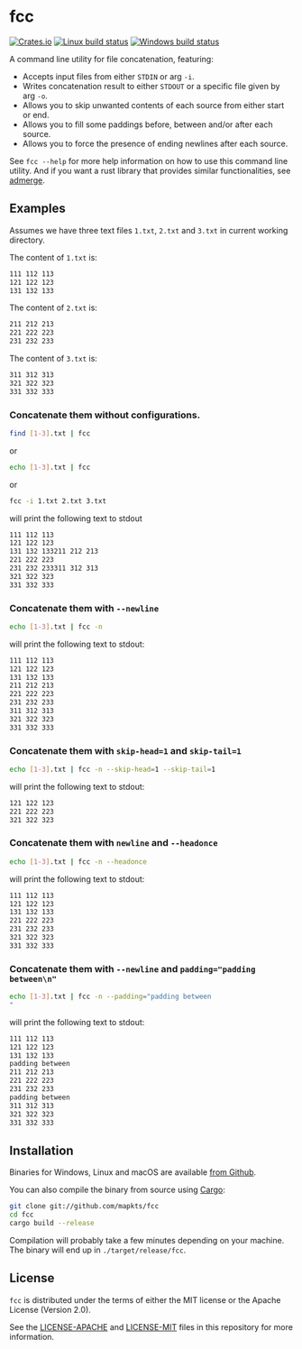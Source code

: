 # fcc

[![Crates.io](https://img.shields.io/crates/v/fcc?style=flat-square)](https://crates.io/crates/fcc)
[![Linux build status](https://travis-ci.com/mapkts/fcc.svg?branch=master)](https://travis-ci.com/mapkts/fcc)
[![Windows build status](https://ci.appveyor.com/api/projects/status/github/mapkts/fcc?svg=true)](https://ci.appveyor.com/project/mapkts/fcc)

A command line utility for file concatenation, featuring:

- Accepts input files from either `STDIN` or arg `-i`.
- Writes concatenation result to either `STDOUT` or a specific file given by arg `-o`.
- Allows you to skip unwanted contents of each source from either start or end.
- Allows you to fill some paddings before, between and/or after each source.
- Allows you to force the presence of ending newlines after each source.

See `fcc --help` for more help information on how to use this command line utility. And if you want a rust library that provides similar functionalities, see [admerge](https://crates.io/crates/admerge).

## Examples

Assumes we have three text files `1.txt`, `2.txt` and `3.txt` in current working directory.

The content of `1.txt` is:

```bash
111 112 113
121 122 123
131 132 133
```

The content of `2.txt` is:

```bash
211 212 213
221 222 223
231 232 233
```

The content of `3.txt` is:

```bash
311 312 313
321 322 323
331 332 333
```

### Concatenate them without configurations.

```bash
find [1-3].txt | fcc
```

or

```bash
echo [1-3].txt | fcc
```

or

```bash
fcc -i 1.txt 2.txt 3.txt
```

will print the following text to stdout

```bash
111 112 113
121 122 123
131 132 133211 212 213
221 222 223
231 232 233311 312 313
321 322 323
331 332 333
```

### Concatenate them with `--newline`

```bash
echo [1-3].txt | fcc -n
```

will print the following text to stdout:

```bash
111 112 113
121 122 123
131 132 133
211 212 213
221 222 223
231 232 233
311 312 313
321 322 323
331 332 333

```

### Concatenate them with `skip-head=1` and `skip-tail=1`

```bash
echo [1-3].txt | fcc -n --skip-head=1 --skip-tail=1
```

will print the following text to stdout:

```bash
121 122 123
221 222 223
321 322 323

```

### Concatenate them with `newline` and `--headonce`

```bash
echo [1-3].txt | fcc -n --headonce
```

will print the following text to stdout:

```bash
111 112 113
121 122 123
131 132 133
221 222 223
231 232 233
321 322 323
331 332 333

```

### Concatenate them with `--newline` and `padding="padding between\n"`

```bash
echo [1-3].txt | fcc -n --padding="padding between
"
```

will print the following text to stdout:

```bash
111 112 113
121 122 123
131 132 133
padding between
211 212 213
221 222 223
231 232 233
padding between
311 312 313
321 322 323
331 332 333

```

## Installation

Binaries for Windows, Linux and macOS are available [from Github](https://github.com/mapkts/fcc/releases/latest).

You can also compile the binary from source using [Cargo](https://www.rust-lang.org/tools/install):

```bash
git clone git://github.com/mapkts/fcc
cd fcc
cargo build --release
```

Compilation will probably take a few minutes depending on your machine. The
binary will end up in `./target/release/fcc`.

## License

`fcc` is distributed under the terms of either the MIT license or the Apache License (Version 2.0).

See the [LICENSE-APACHE](LICENSE-APACHE) and [LICENSE-MIT](LICENSE-MIT) files in this repository for more information.
